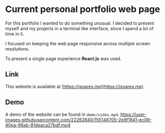 # Current personal portfolio web page
For this portfolio I wanted to do something unusual. I decided to present myself
and my projects in a terminal like interface, since I spend a lot of time in it.

I focused on keeping the web page responsive across multiple screen resolutions.

To present a single page experience **React.js** was used.


## Link
This website is available at [https://jsoares.me](https://jsoares.me).

## Demo
A demo of the website can be found in `demo/video.mp4`.
https://user-images.githubusercontent.com/22262640/155148705-2e9f1841-ec09-40ea-96ab-81deaca27bdf.mp4
